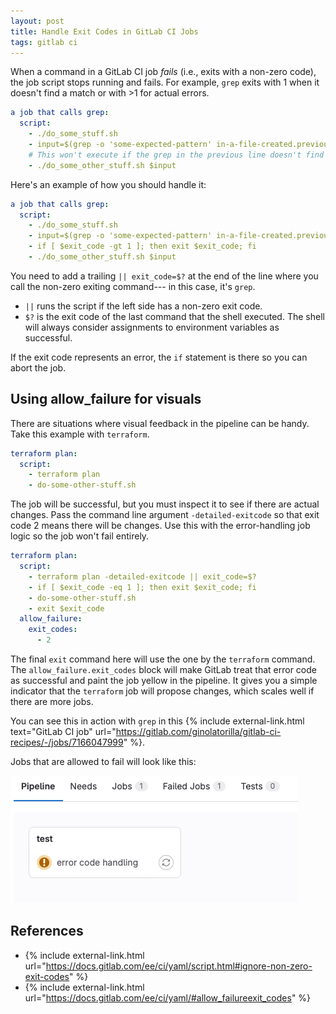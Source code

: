 ```yaml
---
layout: post
title: Handle Exit Codes in GitLab CI Jobs
tags: gitlab ci
---
```


When a command in a GitLab CI job _fails_ (i.e., exits with a non-zero code), the job script stops running and fails.
For example, `grep` exits with 1 when it doesn't find a match or with >1 for actual errors.

```yaml
a job that calls grep:
  script:
    - ./do_some_stuff.sh
    - input=$(grep -o 'some-expected-pattern' in-a-file-created.previously)
    # This won't execute if the grep in the previous line doesn't find a match.
    - ./do_some_other_stuff.sh $input
```

Here's an example of how you should handle it:

```yaml
a job that calls grep:
  script:
    - ./do_some_stuff.sh
    - input=$(grep -o 'some-expected-pattern' in-a-file-created.previously) || exit_code=$?
    - if [ $exit_code -gt 1 ]; then exit $exit_code; fi
    - ./do_some_other_stuff.sh $input
```

You need to add a trailing `|| exit_code=$?` at the end of the line where you call the non-zero exiting command---
in this case, it's `grep`.

- `||` runs the script if the left side has a non-zero exit code.
- `$?` is the exit code of the last command that the shell executed. The shell will always consider assignments to
    environment variables as successful.

If the exit code represents an error, the `if` statement is there so you can abort the job.

## Using allow_failure for visuals

There are situations where visual feedback in the pipeline can be handy. Take this example with `terraform`.

```yaml
terraform plan:
  script:
    - terraform plan
    - do-some-other-stuff.sh 
```

The job will be successful, but you must inspect it to see if there are actual changes. Pass the command line argument
`-detailed-exitcode` so that exit code 2 means there will be changes. Use this with the error-handling job logic
so the job won't fail entirely.

```yaml
terraform plan:
  script:
    - terraform plan -detailed-exitcode || exit_code=$?
    - if [ $exit_code -eq 1 ]; then exit $exit_code; fi
    - do-some-other-stuff.sh 
    - exit $exit_code
  allow_failure:
    exit_codes:
      - 2
```

The final `exit` command here will use the one by the `terraform` command. The `allow_failure.exit_codes` block
will make GitLab treat that error code as successful and paint the job yellow in the pipeline. It gives you
a simple indicator that the `terraform` job will propose changes, which scales well if there are more jobs.

You can see this in action with `grep` in this {% include external-link.html text="GitLab CI job" url="https://gitlab.com/ginolatorilla/gitlab-ci-recipes/-/jobs/7166047999" %}.

Jobs that are allowed to fail will look like this:

![GitLab CI failed job with `allow_failure`](/assets/img/ci-job-with-allow-failure.png)

## References

- {% include external-link.html url="https://docs.gitlab.com/ee/ci/yaml/script.html#ignore-non-zero-exit-codes" %}
- {% include external-link.html url="https://docs.gitlab.com/ee/ci/yaml/#allow_failureexit_codes" %}
